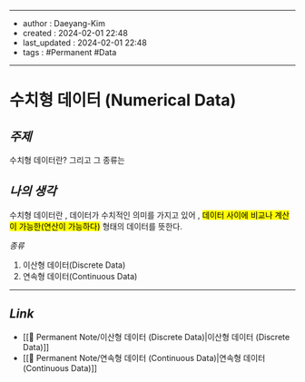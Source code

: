 
---
- author : Daeyang-Kim
- created : 2024-02-01 22:48
- last_updated : 2024-02-01 22:48
- tags : #Permanent #Data
---

# 수치형 데이터 (Numerical Data)

## *주제*

수치형 데이터란? 그리고 그 종류는

## *나의 생각*

수치형 데이터란 ,
데이터가 수치적인 의미를 가지고 있어 , <mark>데이터 사이에 비교나 계산이 가능한(연산이 가능하다)</mark> 형태의 데이터를 뜻한다.

*종류*
1. 이산형 데이터(Discrete Data)
2. 연속형 데이터(Continuous Data)

---

## *Link*

- [[💎 Permanent Note/이산형 데이터 (Discrete Data)|이산형 데이터 (Discrete Data)]]
- [[💎 Permanent Note/연속형 데이터 (Continuous Data)|연속형 데이터 (Continuous Data)]]